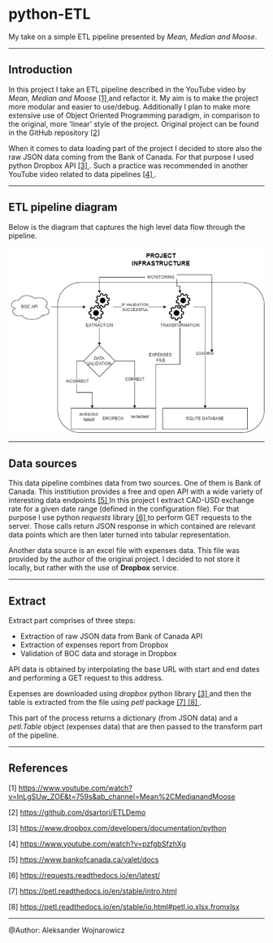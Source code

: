 # python-ETL

My take on a simple ETL pipeline presented by *Mean, Median and Moose*.

---

## Introduction

In this project I take an ETL pipeline described in the YouTube video by *Mean, Median and Moose* [ [1] ](#1)
and refactor it.
My aim is to make the project more modular and easier to use/debug.
Additionally I plan to make more extensive use of Object Oriented Programming paradigm, 
in comparison to the original, more 'linear' style of the project.
Original project can be found in the GitHub repository [ [2] ](#2)

When it comes to data loading part of the project I decided to store also the raw JSON data coming from 
the Bank of Canada. For that purpose I used python Dropbox API [ [3] ](#3). Such a practice was recommended in another YouTube
video related to data pipelines [ [4] ](#4).

---

## ETL pipeline diagram

Below is the diagram that captures the high level data flow through the pipeline.

![ETL pipeline diagram](ETL-diagram.jpg "ETL")

---

## Data sources

This data pipeline combines data from two sources.
One of them is Bank of Canada.
This institiution provides a free and open API with a wide variety of interesting data endpoints [ [5] ](#5)
In this project I extract CAD-USD exchange rate for a given date range (defined in the configuration file).
For that purpose I use python *requests* library [ [6] ](#6) to perform GET requests to the server.
Those calls return JSON response in which contained are relevant data points which are then later
turned into tabular representation.

Another data source is an excel file with expenses data.
This file was provided by the author of the original project.
I decided to not store it locally, but rather with the use of **Dropbox** service.

---

## Extract

Extract part comprises of three steps:

* Extraction of raw JSON data from Bank of Canada API
* Extraction of expenses report from Dropbox
* Validation of BOC data and storage in Dropbox

API data is obtained by interpolating the base URL with start and end dates and performing
a GET request to this address. 

Expenses are downloaded using *dropbox* python library [ [3] ](#3) and then the table is extracted from the file using *petl* package [ [7] ](#7) [ [8] ](#8).

This part of the process returns a dictionary (from JSON data) and a *petl.Table* object (expenses data) that are then passed to the transform part of the pipeline.

---

## References

<a id="1">[1]</a> https://www.youtube.com/watch?v=InLgSUw_ZOE&t=759s&ab_channel=Mean%2CMedianandMoose

<a id="2">[2]</a> https://github.com/dsartori/ETLDemo

<a id="3">[3]</a> https://www.dropbox.com/developers/documentation/python

<a id="4">[4]</a> https://www.youtube.com/watch?v=pzfgbSfzhXg

<a id="5">[5]</a> https://www.bankofcanada.ca/valet/docs

<a id="6">[6]</a> https://requests.readthedocs.io/en/latest/

<a id="7">[7]</a> https://petl.readthedocs.io/en/stable/intro.html

<a id="8">[8]</a> https://petl.readthedocs.io/en/stable/io.html#petl.io.xlsx.fromxlsx

---

@Author: Aleksander Wojnarowicz
